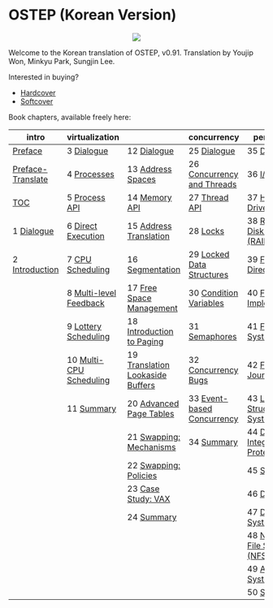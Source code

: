 
# OSTEP (Korean Version)

<p align="center">
  <img src=cover.jpg/>
</p>

Welcome to the Korean translation of OSTEP, v0.91. 
Translation by Youjip Won, Minkyu Park, Sungjin Lee.

Interested in buying?
- [Hardcover](http://www.hongpub.co.kr/sub.php?goPage=view_product&flashpage=&Code=20170523160625)
- [Softcover](http://www.hongpub.co.kr/sub.php?goPage=view_product&flashpage=&Code=20170327120039)

Book chapters, available freely here:

| intro                                     | virtualization                                    |                                                      | concurrency                                             | persistence                                                 | 
| ----------------------------------------- | ------------------------------------------------- | ---------------------------------------------------- | ------------------------------------------------------- | ----------------------------------------------------------- | 
| [Preface](https://pages.cs.wisc.edu/~remzi/OSTEP/Korean/00-preface.pdf)                 | 3 [Dialogue](https://pages.cs.wisc.edu/~remzi/OSTEP/Korean/03-dialogue-virtualization.pdf)      | 12 [Dialogue](https://pages.cs.wisc.edu/~remzi/OSTEP/Korean/12-dialogue-vm.pdf)                    | 25 [Dialogue](https://pages.cs.wisc.edu/~remzi/OSTEP/Korean/25_dialogue-concurrency.pdf)              | 35 [Dialogue](https://pages.cs.wisc.edu/~remzi/OSTEP/Korean/35_dialogue-persistence.pdf)                  | 
| [Preface-Translate](https://pages.cs.wisc.edu/~remzi/OSTEP/Korean/00-preface-tx.pdf)    | 4 [Processes](https://pages.cs.wisc.edu/~remzi/OSTEP/Korean/04-cpu-intro.pdf)                   | 13 [Address Spaces](https://pages.cs.wisc.edu/~remzi/OSTEP/Korean/13-vm-intro.pdf)                 | 26 [Concurrency and Threads](https://pages.cs.wisc.edu/~remzi/OSTEP/Korean/26_threads-intro.pdf)      | 36 [I/O Devices](https://pages.cs.wisc.edu/~remzi/OSTEP/Korean/36_file-devices.pdf)                       | 
| [TOC](https://pages.cs.wisc.edu/~remzi/OSTEP/Korean/00-toc.pdf)                         | 5 [Process API](https://pages.cs.wisc.edu/~remzi/OSTEP/Korean/05-cpu-api.pdf)                   | 14 [Memory API](https://pages.cs.wisc.edu/~remzi/OSTEP/Korean/14-vm-api.pdf)                       | 27 [Thread API](https://pages.cs.wisc.edu/~remzi/OSTEP/Korean/27_threads-api.pdf)                     | 37 [Hard Disk Drives](https://pages.cs.wisc.edu/~remzi/OSTEP/Korean/37_file_disks.pdf)                    | 
| 1 [Dialogue](https://pages.cs.wisc.edu/~remzi/OSTEP/Korean/01-dialogue-threeeasy.pdf)   | 6 [Direct Execution](https://pages.cs.wisc.edu/~remzi/OSTEP/Korean/06-cpu-mechanisms.pdf)       | 15 [Address Translation](https://pages.cs.wisc.edu/~remzi/OSTEP/Korean/15-vm-mechanism.pdf)        | 28 [Locks](https://pages.cs.wisc.edu/~remzi/OSTEP/Korean/28_threads-locks.pdf)                        | 38 [Redundant Disk Arrays (RAID)](https://pages.cs.wisc.edu/~remzi/OSTEP/Korean/38_RAID.pdf)              | 
| 2 [Introduction](https://pages.cs.wisc.edu/~remzi/OSTEP/Korean/02-intro.pdf)            | 7 [CPU Scheduling](https://pages.cs.wisc.edu/~remzi/OSTEP/Korean/07-cpu-sched.pdf)              | 16 [Segmentation](https://pages.cs.wisc.edu/~remzi/OSTEP/Korean/16-vm-segmentation.pdf)            | 29 [Locked Data Structures](https://pages.cs.wisc.edu/~remzi/OSTEP/Korean/29_threads-locks-usage.pdf) | 39 [Files and Directories](https://pages.cs.wisc.edu/~remzi/OSTEP/Korean/39_interlude-file-directory.pdf) | 
|                                                                   | 8 [Multi-level Feedback](https://pages.cs.wisc.edu/~remzi/OSTEP/Korean/08-cpu-sched-mlfq.pdf)   | 17 [Free Space Management](https://pages.cs.wisc.edu/~remzi/OSTEP/Korean/17-vm-freespace.pdf)      | 30 [Condition Variables](https://pages.cs.wisc.edu/~remzi/OSTEP/Korean/30_threads-cv.pdf)             | 40 [File System Implementation](https://pages.cs.wisc.edu/~remzi/OSTEP/Korean/40_FS-implementation.pdf)   | 
|                                                                   | 9 [Lottery Scheduling](https://pages.cs.wisc.edu/~remzi/OSTEP/Korean/09-cpu-sched-lottery.pdf)  | 18 [Introduction to Paging](https://pages.cs.wisc.edu/~remzi/OSTEP/Korean/18-vm-paging.pdf)        | 31 [Semaphores](https://pages.cs.wisc.edu/~remzi/OSTEP/Korean/31_threads-sema.pdf)                    | 41 [Fast File System (FFS)](https://pages.cs.wisc.edu/~remzi/OSTEP/Korean/41_FFS.pdf)                     | 
|                                                                   | 10 [Multi-CPU Scheduling](https://pages.cs.wisc.edu/~remzi/OSTEP/Korean/10-cpu-sched-multi.pdf) | 19 [Translation Lookaside Buffers](https://pages.cs.wisc.edu/~remzi/OSTEP/Korean/19_vm-tlbs.pdf)   | 32 [Concurrency Bugs](https://pages.cs.wisc.edu/~remzi/OSTEP/Korean/32_threads-bugs.pdf)              | 42 [FSCK and Journaling](https://pages.cs.wisc.edu/~remzi/OSTEP/Korean/42_crash-consistency.pdf)          | 
|                                                                   | 11 [Summary](https://pages.cs.wisc.edu/~remzi/OSTEP/Korean/11-cpu-dialogue.pdf)                 | 20 [Advanced Page Tables](https://pages.cs.wisc.edu/~remzi/OSTEP/Korean/20_vm-smalltables.pdf)     | 33 [Event-based Concurrency](https://pages.cs.wisc.edu/~remzi/OSTEP/Korean/33_threads-events.pdf)     | 43 [Log-Structured File System (LFS)](https://pages.cs.wisc.edu/~remzi/OSTEP/Korean/43_LFS.pdf)           |
|                                                                   |                                                                           | 21 [Swapping: Mechanisms](https://pages.cs.wisc.edu/~remzi/OSTEP/Korean/21_vm-beyondphys.pdf)      | 34 [Summary](https://pages.cs.wisc.edu/~remzi/OSTEP/Korean/34_threads_dialogue.pdf)                   | 44 [Data Integrity and Protection](https://pages.cs.wisc.edu/~remzi/OSTEP/Korean/44_data-integrity.pdf)   |
|                                                                   |                                                                           | 22 [Swapping: Policies](https://pages.cs.wisc.edu/~remzi/OSTEP/Korean/22_vm-beyondphys-policy.pdf) |                                                                                 | 45 [Summary](https://pages.cs.wisc.edu/~remzi/OSTEP/Korean/45_file-dialogue.pdf)                          |
|                                                                   |                                                                           | 23 [Case Study: VAX](https://pages.cs.wisc.edu/~remzi/OSTEP/Korean/23_vm-vax.pdf)                  |                                                                                 | 46 [Dialogue](https://pages.cs.wisc.edu/~remzi/OSTEP/Korean/46_dialogue-distribution.pdf)                 |
|                                                                   |                                                                           | 24 [Summary](https://pages.cs.wisc.edu/~remzi/OSTEP/Korean/24_vm-dialogue.pdf)                     |                                                                                 | 47 [Distributed Systems](https://pages.cs.wisc.edu/~remzi/OSTEP/Korean/47_dist-intro.pdf)                 |
|                                                                   |                                                                           |                                                      |                                                                                                         | 48 [Network File System (NFS)](https://pages.cs.wisc.edu/~remzi/OSTEP/Korean/48_NFS.pdf)                  |
|                                                                   |                                                                           |                                                      |                                                                                                         | 49 [Andrew File System (AFS)](https://pages.cs.wisc.edu/~remzi/OSTEP/Korean/49_AFS.pdf)                   |
|                                                                   |                                                                           |                                                      |                                                                                                         | 50 [Summary](https://pages.cs.wisc.edu/~remzi/OSTEP/Korean/50_dist-dialogue.pdf)                          |

